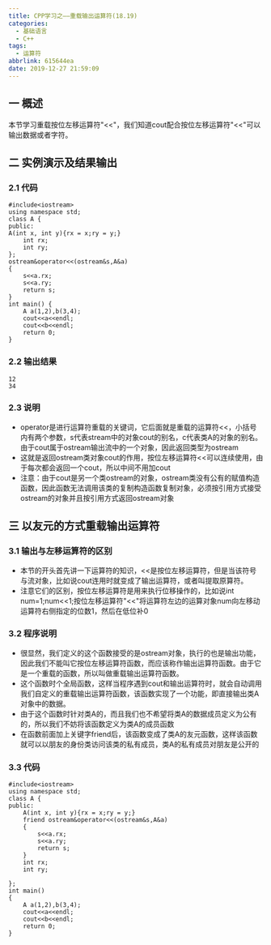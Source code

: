 ```yaml
---
title: CPP学习之——重载输出运算符(18.19)
categories:
  - 基础语言
  - C++
tags:
  - 运算符
abbrlink: 615644ea
date: 2019-12-27 21:59:09
---
```

## 一 概述

本节学习重载按位左移运算符"<<"，我们知道cout配合按位左移运算符"<<"可以输出数据或者字符。

<!--more-->

## 二 实例演示及结果输出

### 2.1 代码

```
#include<iostream>
using namespace std;
class A {
public:
A(int x, int y){rx = x;ry = y;}
	int rx;
	int ry;
};
ostream&operator<<(ostream&s,A&a)
{
	s<<a.rx;
	s<<a.ry;
	return s;
}
int main() {
	A a(1,2),b(3,4);
	cout<<a<<endl;
	cout<<b<<endl;
	return 0;
}
```

### 2.2 输出结果

```
12
34
```

### 2.3 说明

* operator是进行运算符重载的关键词，它后面就是重载的运算符<<，小括号内有两个参数，s代表stream中的对象cout的别名，c代表类A的对象的别名。由于cout属于ostream输出流中的一个对象，因此返回类型为ostream
* 这就是返回ostream类对象cout的作用，按位左移运算符<<可以连续使用，由于每次都会返回一个cout，所以中间不用加cout
* 注意：由于cout是另一个类ostream的对象，ostream类没有公有的赋值构造函数，因此函数无法调用该类的复制构造函数复制对象，必须按引用方式接受ostream的对象并且按引用方式返回ostream对象

## 三 以友元的方式重载输出运算符

### 3.1 输出与左移运算符的区别

* 本节的开头首先讲一下运算符的知识，<<是按位左移运算符，但是当该符号与流对象，比如说cout连用时就变成了输出运算符，或者叫提取原算符。
* 注意它们的区别，按位左移运算符是用来执行位移操作的，比如说int num=1;num<<1;按位左移运算符"<<"将运算符左边的运算对象num向左移动运算符右侧指定的位数1，然后在低位补0

### 3.2 程序说明

* 很显然，我们定义的这个函数接受的是ostream对象，执行的也是输出功能，因此我们不能叫它按位左移运算符函数，而应该称作输出运算符函数。由于它是一个重载的函数，所以叫做重载输出运算符函数。
* 这个函数时个全局函数，这样当程序遇到cout和输出运算符时，就会自动调用我们自定义的重载输出运算符函数，该函数实现了一个功能，即直接输出类A对象中的数据。
* 由于这个函数时针对类A的，而且我们也不希望将类A的数据成员定义为公有的，所以我们不妨将该函数定义为类A的成员函数
* 在函数前面加上关键字friend后，该函数变成了类A的友元函数，这样该函数就可以以朋友的身份类访问该类的私有成员，类A的私有成员对朋友是公开的

### 3.3 代码

```
#include<iostream>
using namespace std;
class A {
public:
	A(int x, int y){rx = x;ry = y;}
	friend ostream&operator<<(ostream&s,A&a)
	{
		s<<a.rx;
		s<<a.ry;
		return s;
	}
	int rx;
	int ry;

};
int main() 
{
	A a(1,2),b(3,4);
	cout<<a<<endl;
	cout<<b<<endl;
	return 0;
}
```

